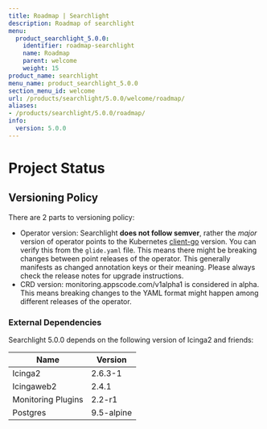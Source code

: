```yaml
---
title: Roadmap | Searchlight
description: Roadmap of searchlight
menu:
  product_searchlight_5.0.0:
    identifier: roadmap-searchlight
    name: Roadmap
    parent: welcome
    weight: 15
product_name: searchlight
menu_name: product_searchlight_5.0.0
section_menu_id: welcome
url: /products/searchlight/5.0.0/welcome/roadmap/
aliases:
- /products/searchlight/5.0.0/roadmap/
info:
  version: 5.0.0
---
```


# Project Status

## Versioning Policy
There are 2 parts to versioning policy:
 - Operator version: Searchlight __does not follow semver__, rather the _major_ version of operator points to the
Kubernetes [client-go](https://github.com/kubernetes/client-go#branches-and-tags) version.
You can verify this from the `glide.yaml` file. This means there might be breaking changes
between point releases of the operator. This generally manifests as changed annotation keys or their meaning.
Please always check the release notes for upgrade instructions.
 - CRD version: monitoring.appscode.com/v1alpha1 is considered in alpha. This means breaking changes to the YAML format
might happen among different releases of the operator.

### External Dependencies
Searchlight 5.0.0 depends on the following version of Icinga2 and friends:

| Name                   | Version    |
|------------------------|------------|
| Icinga2                | 2.6.3-1    |
| Icingaweb2             | 2.4.1      |
| Monitoring Plugins     | 2.2-r1     |
| Postgres               | 9.5-alpine |
